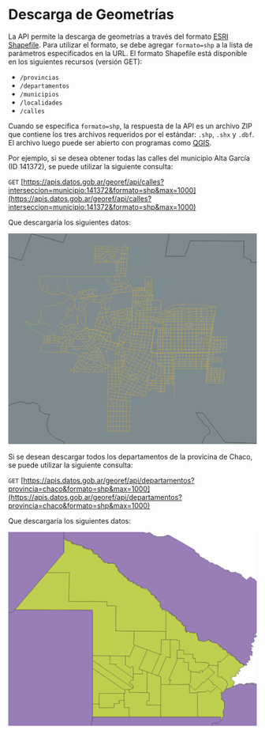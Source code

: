 # Descarga de Geometrías


La API permite la descarga de geometrías a través del formato [ESRI Shapefile](https://es.wikipedia.org/wiki/Shapefile). Para utilizar el formato, se debe agregar `formato=shp` a la lista de parámetros especificados en la URL. El formato Shapefile está disponible en los siguientes recursos (versión GET):

- `/provincias`
- `/departamentos`
- `/municipios`
- `/localidades`
- `/calles`

Cuando se especifica `formato=shp`, la respuesta de la API es un archivo ZIP que contiene los tres archivos requeridos por el estándar: `.shp`, `.shx` y `.dbf`. El archivo luego puede ser abierto con programas como [QGIS](https://www.qgis.org/en/site/).

Por ejemplo, si se desea obtener todas las calles del municipio Alta García (ID 141372), se puede utilizar la siguiente consulta:

`GET` [https://apis.datos.gob.ar/georef/api/calles?interseccion=municipio:141372&formato=shp&max=1000](https://apis.datos.gob.ar/georef/api/calles?interseccion=municipio:141372&formato=shp&max=1000)

Que descargaría los siguientes datos:

![](assets/calles1.png)
<br>

Si se desean descargar todos los departamentos de la provicina de Chaco, se puede utilizar la siguiente consulta:

`GET` [https://apis.datos.gob.ar/georef/api/departamentos?provincia=chaco&formato=shp&max=1000](https://apis.datos.gob.ar/georef/api/departamentos?provincia=chaco&formato=shp&max=1000)

Que descargaría los siguientes datos:

![](assets/departamentos1.png)
